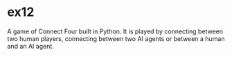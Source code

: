 # ex12
 A game of Connect Four built in Python. It is played by connecting between two human players, connecting between two AI agents or between a human and an AI agent.
